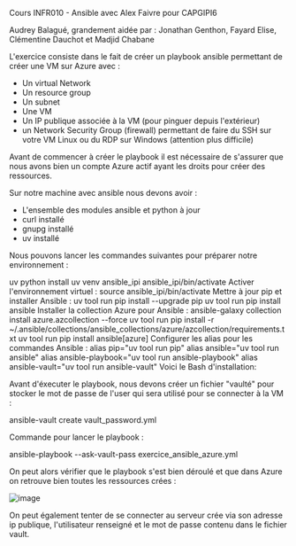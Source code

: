 Cours INFR010 - Ansible avec Alex Faivre pour CAPGIPI6

Audrey Balagué, grandement aidée par : Jonathan Genthon, Fayard Elise, Clémentine Dauchot et Madjid Chabane

L'exercice consiste dans le fait de créer un playbook ansible permettant de créer une VM sur Azure avec :
- Un virtual Network
- Un resource group
- Un subnet
- Une VM
- Un IP publique associée à la VM (pour pinguer depuis l'extérieur)
- un Network Security Group (firewall) permettant de faire du SSH sur votre VM Linux ou du RDP sur Windows (attention plus difficile)

Avant de commencer à créer le playbook il est nécessaire de s'assurer que nous avons bien un compte Azure actif ayant les droits pour créer des ressources.

Sur notre machine avec ansible nous devons avoir :
- L'ensemble des modules ansible et python à jour
- curl installé
- gnupg installé
- uv installé

Nous pouvons lancer les commandes suivantes pour préparer notre environnement : 

uv python install
uv venv ansible_ipi
ansible_ipi/bin/activate
Activer l'environnement virtuel :
source ansible_ipi/bin/activate
Mettre à jour pip et installer Ansible :
uv tool run pip install --upgrade pip
uv tool run pip install ansible
Installer la collection Azure pour Ansible :
ansible-galaxy collection install azure.azcollection --force
uv tool run pip install -r ~/.ansible/collections/ansible_collections/azure/azcollection/requirements.txt
uv tool run pip install ansible[azure]
Configurer les alias pour les commandes Ansible :
alias pip="uv tool run pip"
alias ansible="uv tool run ansible"
alias ansible-playbook="uv tool run ansible-playbook"
alias ansible-vault="uv tool run ansible-vault"
Voici le Bash d'installation:

Avant d'éxecuter le playbook, nous devons créer un fichier "vaulté" pour stocker le mot de passe de l'user qui sera utilisé pour se connecter à la VM :

ansible-vault create vault_password.yml

Commande pour lancer le playbook : 

ansible-playbook --ask-vault-pass exercice_ansible_azure.yml

On peut alors vérifier que le playbook s'est bien déroulé et que dans Azure on retrouve bien toutes les ressources crées :

![image](https://github.com/user-attachments/assets/a2aab83e-f98b-482a-8b1d-8bc14109617c)

On peut également tenter de se connecter au serveur crée via son adresse ip publique, l'utilisateur renseigné et le mot de passe contenu dans le fichier vault.
